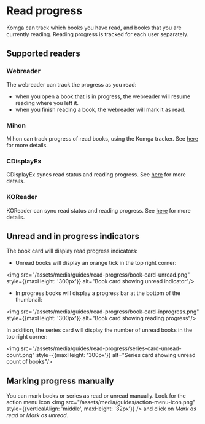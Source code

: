# Read progress

Komga can track which books you have read, and books that you are currently reading. Reading progress is tracked for each user separately.

## Supported readers

### Webreader

The webreader can track the progress as you read:
- when you open a book that is in progress, the webreader will resume reading where you left it.
- when you finish reading a book, the webreader will mark it as read.

### Mihon

Mihon can track progress of read books, using the Komga tracker. See [here](mihon.md#track-read-progress) for more details.

### CDisplayEx

CDisplayEx syncs read status and reading progress. See [here](cdisplayex.md#reading-status) for more details.

### KOReader

KOReader can sync read status and reading progress. See [here](koreader.md#read-progress-sync) for more details.

## Unread and in progress indicators

The book card will display read progress indicators:
- Unread books will display an orange tick in the top right corner:

<img src="/assets/media/guides/read-progress/book-card-unread.png" style={{maxHeight: '300px'}}  alt="Book card showing unread indicator"/>

- In progress books will display a progress bar at the bottom of the thumbnail:

<img src="/assets/media/guides/read-progress/book-card-inprogress.png" style={{maxHeight: '300px'}} alt="Book card showing reading progress"/>

In addition, the series card will display the number of unread books in the top right corner:

<img src="/assets/media/guides/read-progress/series-card-unread-count.png" style={{maxHeight: '300px'}} alt="Series card showing unread count of books"/>

## Marking progress manually

You can mark books or series as read or unread manually. Look for the action menu icon <img src="/assets/media/guides/action-menu-icon.png" style={{verticalAlign: 'middle', maxHeight: '32px'}} /> and click on _Mark as read_ or _Mark as unread_.
